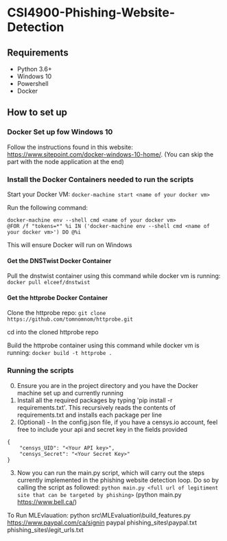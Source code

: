 # CSI4900-Phishing-Website-Detection

## Requirements

- Python 3.6+
- Windows 10
- Powershell
- Docker

## How to set up

### Docker Set up fow Windows 10

Follow the instructions found in this website: https://www.sitepoint.com/docker-windows-10-home/. (You can skip the part with the node application at the end)

### Install the Docker Containers needed to run the scripts

Start your Docker VM: `docker-machine start <name of your docker vm>`

Run the following command:

```
docker-machine env --shell cmd <name of your docker vm>
@FOR /f "tokens=*" %i IN ('docker-machine env --shell cmd <name of your docker vm>') DO @%i
```

This will ensure Docker will run on Windows

#### Get the DNSTwist Docker Container

Pull the dnstwist container using this command while docker vm is running: `docker pull elceef/dnstwist`

#### Get the httprobe Docker Container

Clone the httprobe repo: `git clone https://github.com/tomnomnom/httprobe.git`

cd into the cloned httprobe repo

Build the httprobe container using this command while docker vm is running: `docker build -t httprobe .`

### Running the scripts

0. Ensure you are in the project directory and you have the Docker machine set up and currently running
1. Install all the required packages by typing 'pip install -r requirements.txt'. This recursively reads the contents of requirements.txt and installs each package per line
1. (Optional) - In the config.json file, if you have a censys.io account, feel free to include your api and secret key in the fields provided

```
{
    "censys_UID": "<Your API key>",
    "censys_Secret": "<Your Secret Key>"
}
```

3. Now you can run the main.py script, which will carry out the steps currently implemented in the phishing website detection loop. Do so by calling the script as followed: `python main.py <full url of legitiment site that can be targeted by phishing>` (python main.py https://www.bell.ca/)

To Run MLEvlauation: python src\MLEvaluation\build_features.py https://www.paypal.com/ca/signin paypal phishing_sites\paypal.txt phishing_sites\legit_urls.txt
